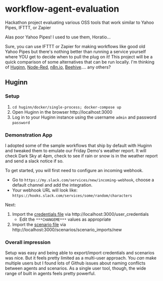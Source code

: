 # workflow-agent-evaluation
Hackathon project evaluating various OSS tools that work similar to Yahoo Pipes, IFTTT, or Zapier


Alas poor Yahoo Pipes! I used to use them, Horatio...

Sure, you can use IFTTT or Zapier for making workflows like good old Yahoo Pipes but there's nothing better than running a service yourself where YOU get to decide when to pull the plug on it! This project will be a quick comparison of some alternatives that can be run locally. I'm thinking of [Huginn](https://github.com/huginn/huginn), [Node-Red](https://nodered.org/), [n8n.io](https://n8n.io/), [Beehive](https://github.com/muesli/beehive).... any others?

## Huginn

### Setup

1. `cd huginn/docker/single-process; docker-compose up`
1. Open Huginn in the browser http://localhost:3000
1. Log in to your Huginn instance using the username `admin` and password `password`

### Demonstration App

I adopted some of the sample workflows that ship by default with Huginn and tweaked them to emulate our Friday Demo's weather report. It will check Dark Sky at 4pm, check to see if rain or snow is in the weather report and send a slack notice if so.

To get started, you will first need to configure an incoming webhook.
* Go to `https://my.slack.com/services/new/incoming-webhook`, choose a default channel and add the integration.
* Your webhook URL will look like: `https://hooks.slack.com/services/some/random/characters`

Next:

1. Import the [credentials file](huginn_configs/user_credentials.json) via http://localhost:3000/user_credentials
    * Edit the `***CHANGEME***` values as appropriate
1. Import the [scenario file](huginn_configs/demo-weather-report.json) via http://localhost:3000/scenarios/scenario_imports/new

### Overall impression

Setup was easy and being able to export/import credentials and scenarios was nice. But it feels pretty limited as a multi-user approach. You _can_ make multiple users but I found lots of Github issues about naming conflicts between agents and scenarios. As a single user tool, though, the wide range of built in agents feels pretty powerful.
